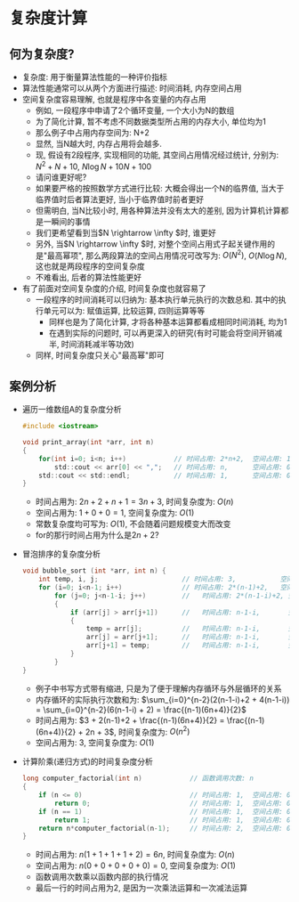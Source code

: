 # 复杂度计算

## 何为复杂度?

- 复杂度: 用于衡量算法性能的一种评价指标
- 算法性能通常可以从两个方面进行描述: 时间消耗, 内存空间占用
- 空间复杂度容易理解, 也就是程序中各变量的内存占用
    - 例如, 一段程序中申请了2个循环变量, 一个大小为N的数组
    - 为了简化计算, 暂不考虑不同数据类型所占用的内存大小, 单位均为1
    - 那么例子中占用内存空间为: N+2
    - 显然, 当N越大时, 内存占用将会越多.
    - 现, 假设有2段程序, 实现相同的功能, 其空间占用情况经过统计, 分别为: $N^2 + N + 10$, $N \log N + 10N +100$
    - 请问谁更好呢?
    - 如果要严格的按照数学方式进行比较: 大概会得出一个N的临界值, 当大于临界值时后者算法更好, 当小于临界值时前者更好
    - 但需明白, 当N比较小时, 用各种算法并没有太大的差别, 因为计算机计算都是一瞬间的事情
    - 我们更希望看到当$N \rightarrow \infty $时, 谁更好
    - 另外, 当$N \rightarrow \infty $时, 对整个空间占用式子起关键作用的是"最高幂项", 那么两段算法的空间占用情况可改写为: $O(N^2)$, $O(N \log N)$, 这也就是两段程序的空间复杂度
    - 不难看出, 后者的算法性能更好
- 有了前面对空间复杂度的介绍, 时间复杂度也就容易了
    - 一段程序的时间消耗可以归纳为: 基本执行单元执行的次数总和. 其中的执行单元可以为: 赋值运算, 比较运算, 四则运算等等
        - 同样也是为了简化计算, 才将各种基本运算都看成相同时间消耗, 均为1
        - 在遇到实际的问题时, 可以再更深入的研究(有时可能会将空间开销减半, 时间消耗减半等功效)
    - 同样, 时间复杂度只关心"最高幂"即可

## 案例分析

- 遍历一维数组A的复杂度分析

    ```C
    #include <iostream>
    
    void print_array(int *arr, int n)
    {
        for(int i=0; i<n; i++)            // 时间占用: 2*n+2,  空间占用: 1
            std::cout << arr[0] << ",";   // 时间占用: n,      空间占用: 0
        std::cout << std::endl;           // 时间占用: 1,      空间占用: 0
    }
    ```
    
    - 时间占用为: $2n + 2 + n + 1 = 3n + 3$, 时间复杂度为: $O(n)$
    - 空间占用为: $1+0+0 = 1$, 空间复杂度为: $O(1)$
    - 常数复杂度均可写为: $O(1)$, 不会随着问题规模变大而改变
    - for的那行时间占用为什么是$2n+2$?

- 冒泡排序的复杂度分析

    ```C
    void bubble_sort (int *arr, int n) {
        int temp, i, j;                     // 时间占用: 3,           空间占用: 3
        for (i=0; i<n-1; i++)               // 时间占用: 2*(n-1)+2,   空间占用: 0
            for (j=0; j<n-1-i; j++)         //   时间占用: 2*(n-1-i)+2, 空间占用: 0
            {
                if (arr[j] > arr[j+1])      //   时间占用: n-1-i,       空间占用: 0
                {
                    temp = arr[j];          //   时间占用: n-1-i,       空间占用: 0
                    arr[j] = arr[j+1];      //   时间占用: n-1-i,       空间占用: 0
                    arr[j+1] = temp;        //   时间占用: n-1-i,       空间占用: 0
                }
            }
    }
    ```
    
    - 例子中书写方式带有缩进, 只是为了便于理解内存循环与外层循环的关系
    - 内存循环的实际执行次数和为: $\sum_{i=0}^{n-2}(2(n-1-i)+2 + 4(n-1-i)) = \sum_{i=0}^{n-2}(6(n-1-i) + 2) = \frac{(n-1)(6n+4)}{2}$
    - 时间占用为: $3 + 2(n-1)+2 + \frac{(n-1)(6n+4)}{2} = \frac{(n-1)(6n+4)}{2} + 2n + 3$, 时间复杂度为: $O(n^2)$
    - 空间占用为: $3$, 空间复杂度为: $O(1)$

- 计算阶乘(递归方式)的时间复杂度分析

    ```C
    long computer_factorial(int n)            // 函数调用次数: n
    {
        if (n <= 0)                           // 时间占用: 1,  空间占用: 0
            return 0;                         // 时间占用: 1,  空间占用: 0
        if (n == 1)                           // 时间占用: 1,  空间占用: 0
            return 1;                         // 时间占用: 1,  空间占用: 0
        return n*computer_factorial(n-1);     // 时间占用: 2,  空间占用: 0
    }
    ```

    - 时间占用为: $n (1+1+1+1+2) = 6n$, 时间复杂度为: $O(n)$
    - 空间占用为: $n (0+0+0+0+0) = 0$, 空间复杂度为: $O(1)$
    - 函数调用次数乘以函数内部的执行情况
    - 最后一行的时间占用为2, 是因为一次乘法运算和一次减法运算
